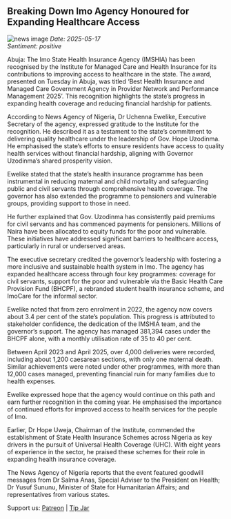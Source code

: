 ## Breaking Down Imo Agency Honoured for Expanding Healthcare Access
![news image](https://oaidalleapiprodscus.blob.core.windows.net/private/org-icz6idtlNt9i50IB5ovn2dgl/user-vLI1bL7dfBEchAsrFvrKMXHM/img-5hx0EGuihXgTTI3S8Z02ZLFn.png?st=2025-05-17T20%3A26%3A17Z&se=2025-05-17T22%3A26%3A17Z&sp=r&sv=2024-08-04&sr=b&rscd=inline&rsct=image/png&skoid=cc612491-d948-4d2e-9821-2683df3719f5&sktid=a48cca56-e6da-484e-a814-9c849652bcb3&skt=2025-05-17T21%3A26%3A17Z&ske=2025-05-18T21%3A26%3A17Z&sks=b&skv=2024-08-04&sig=jgYF%2Bhv4A0yLMu57iKJdUuuUnwolXNA/lUXZKg7C0aU%3D)
_Date: 2025-05-17_  
_Sentiment: positive_

Abuja: The Imo State Health Insurance Agency (IMSHIA) has been recognised by the Institute for Managed Care and Health Insurance for its contributions to improving access to healthcare in the state. The award, presented on Tuesday in Abuja, was titled ‘Best Health Insurance and Managed Care Government Agency in Provider Network and Performance Management 2025’. This recognition highlights the state’s progress in expanding health coverage and reducing financial hardship for patients.

According to News Agency of Nigeria, Dr Uchenna Ewelike, Executive Secretary of the agency, expressed gratitude to the Institute for the recognition. He described it as a testament to the state’s commitment to delivering quality healthcare under the leadership of Gov. Hope Uzodinma. He emphasised the state’s efforts to ensure residents have access to quality health services without financial hardship, aligning with Governor Uzodinma’s shared prosperity vision.

Ewelike stated that the state’s health insurance programme has been instrumental in reducing maternal and child mortality and safeguarding public and civil servants through comprehensive health coverage. The governor has also extended the programme to pensioners and vulnerable groups, providing support to those in need.

He further explained that Gov. Uzodinma has consistently paid premiums for civil servants and has commenced payments for pensioners. Millions of Naira have been allocated to equity funds for the poor and vulnerable. These initiatives have addressed significant barriers to healthcare access, particularly in rural or underserved areas.

The executive secretary credited the governor’s leadership with fostering a more inclusive and sustainable health system in Imo. The agency has expanded healthcare access through four key programmes: coverage for civil servants, support for the poor and vulnerable via the Basic Health Care Provision Fund (BHCPF), a rebranded student health insurance scheme, and ImoCare for the informal sector.

Ewelike noted that from zero enrolment in 2022, the agency now covers about 3.4 per cent of the state’s population. This progress is attributed to stakeholder confidence, the dedication of the IMSHIA team, and the governor’s support. The agency has managed 381,394 cases under the BHCPF alone, with a monthly utilisation rate of 35 to 40 per cent.

Between April 2023 and April 2025, over 4,000 deliveries were recorded, including about 1,200 caesarean sections, with only one maternal death. Similar achievements were noted under other programmes, with more than 12,000 cases managed, preventing financial ruin for many families due to health expenses.

Ewelike expressed hope that the agency would continue on this path and earn further recognition in the coming year. He emphasised the importance of continued efforts for improved access to health services for the people of Imo.

Earlier, Dr Hope Uweja, Chairman of the Institute, commended the establishment of State Health Insurance Schemes across Nigeria as key drivers in the pursuit of Universal Health Coverage (UHC). With eight years of experience in the sector, he praised these schemes for their role in expanding health insurance coverage.

The News Agency of Nigeria reports that the event featured goodwill messages from Dr Salma Anas, Special Adviser to the President on Health; Dr Yusuf Sununu, Minister of State for Humanitarian Affairs; and representatives from various states.

Support us: [Patreon](PATREON_LINK) | [Tip Jar](TIP_JAR)
